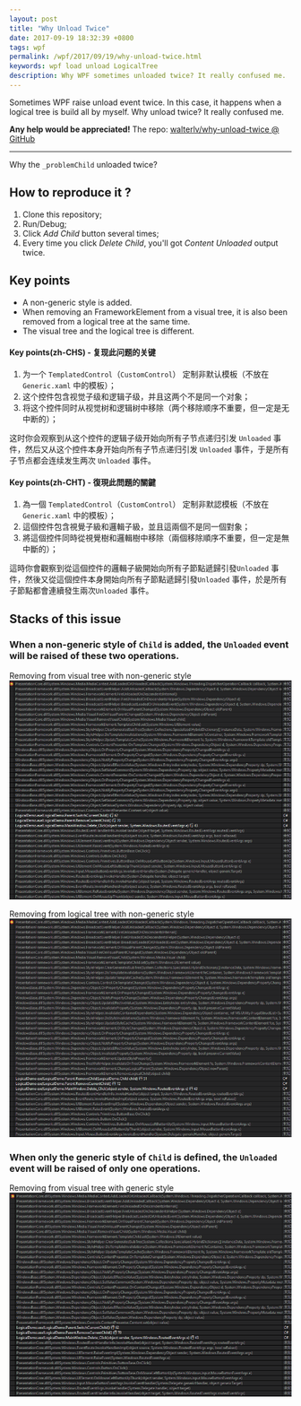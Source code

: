 ```yaml
---
layout: post
title: "Why Unload Twice"
date: 2017-09-19 18:32:39 +0800
tags: wpf
permalink: /wpf/2017/09/19/why-unload-twice.html
keywords: wpf load unload LogicalTree
description: Why WPF sometimes unloaded twice? It really confused me.
---
```


Sometimes WPF raise unload event twice. In this case, it happens when a logical tree is build all by myself. Why unload twice? It really confused me.

**Any help would be appreciated!** The repo: [walterlv/why-unload-twice @ GitHub](https://github.com/walterlv/why-unload-twice)

---

Why the `_problemChild` unloaded twice?

## How to reproduce it ?

1. Clone this repository;
1. Run/Debug;
1. Click *Add Child* button several times;
1. Every time you click *Delete Child*, you'll got *Content Unloaded* output twice.

## Key points

- A non-generic style is added.
- When removing an FrameworkElement from a visual tree, it is also been removed from a logical tree at the same time.
- The visual tree and the logical tree is different.

#### Key points(zh-CHS) - 复现此问题的关键

1. 为一个 `TemplatedControl`（`CustomControl`） 定制非默认模板（不放在 `Generic.xaml` 中的模板）；
1. 这个控件包含视觉子级和逻辑子级，并且这两个不是同一个对象；
1. 将这个控件同时从视觉树和逻辑树中移除（两个移除顺序不重要，但一定是无中断的）；

这时你会观察到从这个控件的逻辑子级开始向所有子节点递归引发 `Unloaded` 事件，然后又从这个控件本身开始向所有子节点递归引发 `Unloaded` 事件，于是所有子节点都会连续发生两次 `Unloaded` 事件。

#### Key points(zh-CHT) - 復現此問題的關鍵

1. 為一個 `TemplatedControl`（`CustomControl`） 定制非默認模板（不放在 `Generic.xaml` 中的模板）；
1. 這個控件包含視覺子級和邏輯子級，並且這兩個不是同一個對象；
1. 將這個控件同時從視覺樹和邏輯樹中移除（兩個移除順序不重要，但一定是無中斷的）；

這時你會觀察到從這個控件的邏輯子級開始向所有子節點遞歸引發`Unloaded` 事件，然後又從這個控件本身開始向所有子節點遞歸引發`Unloaded` 事件，於是所有子節點都會連續發生兩次`Unloaded` 事件。

## Stacks of this issue

### When a non-generic style of `Child` is added, the `Unloaded` event will be raised of these two operations.

Removing from visual tree with non-generic style  
![Removing from visual tree with non-generic style](https://github.com/walterlv/why-unload-twice/raw/master/Docs/removing-from-visual-tree-with-non-generic-style.png)

Removing from logical tree with non-generic style  
![Removing from logical tree with non-generic style](https://github.com/walterlv/why-unload-twice/raw/master/Docs/removing-from-logical-tree-with-non-generic-style.png)

### When only the generic style of `Child` is defined, the `Unloaded` event will be raised of only one operations.

Removing from visual tree with generic style  
![Removing from visual tree with generic style](https://github.com/walterlv/why-unload-twice/raw/master/Docs/removing-from-visual-tree-with-generic-style.png)
